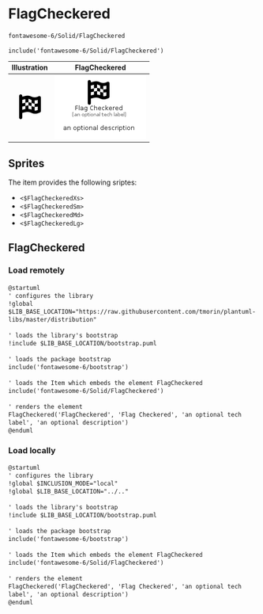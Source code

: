 # FlagCheckered


```text
fontawesome-6/Solid/FlagCheckered
```

```text
include('fontawesome-6/Solid/FlagCheckered')
```



| Illustration | FlagCheckered |
| :---: | :---: |
| ![illustration for Illustration](../../fontawesome-6/Solid/FlagCheckered.png) | ![illustration for FlagCheckered](../../fontawesome-6/Solid/FlagCheckered.Local.png) |



## Sprites
The item provides the following sriptes:

- `<$FlagCheckeredXs>`
- `<$FlagCheckeredSm>`
- `<$FlagCheckeredMd>`
- `<$FlagCheckeredLg>`





## FlagCheckered

### Load remotely
```plantuml
@startuml
' configures the library
!global $LIB_BASE_LOCATION="https://raw.githubusercontent.com/tmorin/plantuml-libs/master/distribution"

' loads the library's bootstrap
!include $LIB_BASE_LOCATION/bootstrap.puml

' loads the package bootstrap
include('fontawesome-6/bootstrap')

' loads the Item which embeds the element FlagCheckered
include('fontawesome-6/Solid/FlagCheckered')

' renders the element
FlagCheckered('FlagCheckered', 'Flag Checkered', 'an optional tech label', 'an optional description')
@enduml
```

### Load locally
```plantuml
@startuml
' configures the library
!global $INCLUSION_MODE="local"
!global $LIB_BASE_LOCATION="../.."

' loads the library's bootstrap
!include $LIB_BASE_LOCATION/bootstrap.puml

' loads the package bootstrap
include('fontawesome-6/bootstrap')

' loads the Item which embeds the element FlagCheckered
include('fontawesome-6/Solid/FlagCheckered')

' renders the element
FlagCheckered('FlagCheckered', 'Flag Checkered', 'an optional tech label', 'an optional description')
@enduml
```

